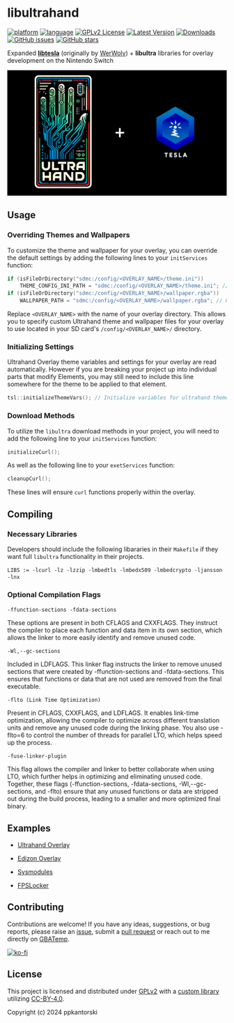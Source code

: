 # libultrahand
[![platform](https://img.shields.io/badge/platform-Switch-898c8c?logo=C++.svg)](https://gbatemp.net/forums/nintendo-switch.283/?prefix_id=44)
[![language](https://img.shields.io/badge/language-C++-ba1632?logo=C++.svg)](https://github.com/topics/cpp)
[![GPLv2 License](https://img.shields.io/badge/license-GPLv2-189c11.svg)](https://www.gnu.org/licenses/old-licenses/gpl-2.0.en.html)
[![Latest Version](https://img.shields.io/github/v/release/ppkantorski/libultrahand?label=latest%20version&color=blue)](https://github.com/ppkantorski/libultrahand/releases/latest)
[![Downloads](https://img.shields.io/github/downloads/ppkantorski/libultrahand/total?color=6f42c1)](https://github.com/ppkantorski/libultrahand/graphs/traffic)
[![GitHub issues](https://img.shields.io/github/issues/ppkantorski/libultrahand?color=222222)](https://github.com/ppkantorski/libultrahand/issues)
[![GitHub stars](https://img.shields.io/github/stars/ppkantorski/libultrahand)](https://github.com/ppkantorski/libultrahand/stargazers)


Expanded [**libtesla**](https://github.com/WerWolv/libtesla) (originally by [WerWolv](https://github.com/WerWolv)) + **libultra** libraries for overlay development on the Nintendo Switch

![libultrahand Logo](.pics/libultrahand.png)

## Usage
### Overriding Themes and Wallpapers

To customize the theme and wallpaper for your overlay, you can override the default settings by adding the following lines to your `initServices` function:

```cpp
if (isFileOrDirectory("sdmc:/config/<OVERLAY_NAME>/theme.ini"))
    THEME_CONFIG_INI_PATH = "sdmc:/config/<OVERLAY_NAME>/theme.ini"; // Override theme path (optional)
if (isFileOrDirectory("sdmc:/config/<OVERLAY_NAME>/wallpaper.rgba"))
    WALLPAPER_PATH = "sdmc:/config/<OVERLAY_NAME>/wallpaper.rgba"; // Override wallpaper path (optional)
```

Replace `<OVERLAY_NAME>` with the name of your overlay directory. This allows you to specify custom Ultrahand theme and wallpaper files for your overlay to use located in your SD card's `/config/<OVERLAY_NAME>/` directory.


### Initializing Settings

Ultrahand Overlay theme variables and settings for your overlay are read automatically.  However if you are breaking your project up into individual parts that modify Elements, you may still need to include this line somewhere for the theme to be applied to that element.

```cpp
tsl::initializeThemeVars(); // Initialize variables for ultrahand themes
```

### Download Methods

To utilize the `libultra` download methods in your project, you will need to add the following line to your `initServices` function:
```cpp
initializeCurl();
```
As well as the following line to your `exetServices` function:
```cpp
cleanupCurl();
```

These lines will ensure `curl` functions properly within the overlay.

## Compiling
### Necessary Libraries
Developers should include the following libararies in their `Makefile` if they want full `libultra` functionality in their projects.

```
LIBS := -lcurl -lz -lzzip -lmbedtls -lmbedx509 -lmbedcrypto -ljansson -lnx
```

### Optional Compilation Flags
```
-ffunction-sections -fdata-sections
```
These options are present in both CFLAGS and CXXFLAGS. They instruct the compiler to place each function and data item in its own section, which allows the linker to more easily identify and remove unused code.

```
-Wl,--gc-sections
```
Included in LDFLAGS. This linker flag instructs the linker to remove unused sections that were created by -ffunction-sections and -fdata-sections. This ensures that functions or data that are not used are removed from the final executable.

```
-flto (Link Time Optimization)
```
Present in CFLAGS, CXXFLAGS, and LDFLAGS. It enables link-time optimization, allowing the compiler to optimize across different translation units and remove any unused code during the linking phase. You also use -flto=6 to control the number of threads for parallel LTO, which helps speed up the process.

```
-fuse-linker-plugin
```
This flag allows the compiler and linker to better collaborate when using LTO, which further helps in optimizing and eliminating unused code.
Together, these flags (-ffunction-sections, -fdata-sections, -Wl,--gc-sections, and -flto) ensure that any unused functions or data are stripped out during the build process, leading to a smaller and more optimized final binary.


## Examples
- [Ultrahand Overlay](https://github.com/ppkantorski/Ultrahand-Overlay)

- [Edizon Overlay](https://github.com/ppkantorski/EdiZon-Overlay)

- [Sysmodules](https://github.com/ppkantorski/ovl-sysmodules)

- [FPSLocker](https://github.com/ppkantorski/FPSLocker)

## Contributing

Contributions are welcome! If you have any ideas, suggestions, or bug reports, please raise an [issue](https://github.com/ppkantorski/libultrahand/issues/new/choose), submit a [pull request](https://github.com/ppkantorski/libultrahand/compare) or reach out to me directly on [GBATemp](https://gbatemp.net/threads/ultrahand-overlay-the-fully-craft-able-overlay-executor.633560/).

[![ko-fi](https://ko-fi.com/img/githubbutton_sm.svg)](https://ko-fi.com/X8X3VR194)

## License

This project is licensed and distributed under [GPLv2](LICENSE) with a [custom library](libultra) utilizing [CC-BY-4.0](SUB_LICENSE).

Copyright (c) 2024 ppkantorski
